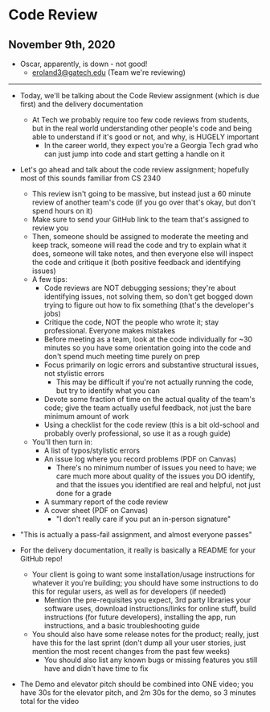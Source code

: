 # Code Review

## November 9th, 2020

-   Oscar, apparently, is down - not good!
    -   eroland3@gatech.edu (Team we're reviewing)
--------------------------------------------------------------------------------

-   Today, we'll be talking about the Code Review assignment (which is due first) and the delivery documentation
    -   At Tech we probably require too few code reviews from students, but in the real world understanding other people's code and being able to understand if it's good or not, and why, is HUGELY important
        -   In the career world, they expect you're a Georgia Tech grad who can just jump into code and start getting a handle on it

-   Let's go ahead and talk about the code review assignment; hopefully most of this sounds familiar from CS 2340
    -   This review isn't going to be massive, but instead just a 60 minute review of another team's code (if you go over that's okay, but don't spend hours on it)
    -   Make sure to send your GitHub link to the team that's assigned to review you
    -   Then, someone should be assigned to moderate the meeting and keep track, someone will read the code and try to explain what it does, someone will take notes, and then everyone else will inspect the code and critique it (both positive feedback and identifying issues)
    -   A few tips:
        -   Code reviews are NOT debugging sessions; they're about identifying issues, not solving them, so don't get bogged down trying to figure out how to fix something (that's the developer's jobs)
        -   Critique the code, NOT the people who wrote it; stay professional. Everyone makes mistakes
        -   Before meeting as a team, look at the code individually for ~30 minutes so you have some orientation going into the code and don't spend much meeting time purely on prep
        -   Focus primarily on logic errors and substantive structural issues, not stylistic errors
            -   This may be difficult if you're not actually running the code, but try to identify what you can
        -   Devote some fraction of time on the actual quality of the team's code; give the team actually useful feedback, not just the bare minimum amount of work
        -   Using a checklist for the code review (this is a bit old-school and probably overly professional, so use it as a rough guide)
    -   You'll then turn in:
        -   A list of typos/stylistic errors
        -   An issue log where you record problems (PDF on Canvas)
            -   There's no minimum number of issues you need to have; we care much more about quality of the issues you DO identify, and that the issues you identified are real and helpful, not just done for a grade
        -   A summary report of the code review
        -   A cover sheet (PDF on Canvas)
            -   "I don't really care if you put an in-person signature"

-   "This is actually a pass-fail assignment, and almost everyone passes"

-   For the delivery documentation, it really is basically a README for your GitHub repo!
    -   Your client is going to want some installation/usage instructions for whatever it you're building; you should have some instructions to do this for regular users, as well as for developers (if needed)
        -   Mention the pre-requisites you expect, 3rd party libraries your software uses, download instructions/links for online stuff, build instructions (for future developers), installing the app, run instructions, and a basic troubleshooting guide
    -   You should also have some release notes for the product; really, just have this for the last sprint (don't dump all your user stories, just mention the most recent changes from the past few weeks)
        -   You should also list any known bugs or missing features you still have and didn't have time to fix

-   The Demo and elevator pitch should be combined into ONE video; you have 30s for the elevator pitch, and 2m 30s for the demo, so 3 minutes total for the video
